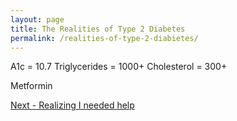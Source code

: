 ```yaml
---
layout: page
title: The Realities of Type 2 Diabetes
permalink: /realities-of-type-2-diabietes/
---
```


A1c = 10.7
Triglycerides = 1000+
Cholesterol = 300+

Metformin

<a href="{{ site.baseurl }}/beating-diabetes">Next - Realizing I needed help</a>